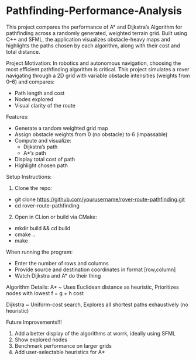 # Pathfinding-Performance-Analysis
This project compares the performance of A* and Dijkstra’s Algorithm for pathfinding across a randomly generated, weighted terrain grid. Built using C++ and SFML, the application visualizes obstacle-heavy maps and highlights the paths chosen by each algorithm, along with their cost and total distance.

Project Motivation:
In robotics and autonomous navigation, choosing the most efficient pathfinding algorithm is critical. This project simulates a rover navigating through a 2D grid with variable obstacle intensities (weights from 0–6) and compares:
- Path length and cost
- Nodes explored
- Visual clarity of the route

Features:
- Generate a random weighted grid map
- Assign obstacle weights from 0 (no obstacle) to 6 (impassable)
- Compute and visualize:
   - Dijkstra’s path
   - A*’s path
- Display total cost of path
- Highlight chosen path


Setup Instructions:
1. Clone the repo:
- git clone https://github.com/yourusername/rover-route-pathfinding.git
- cd rover-route-pathfinding
2. Open in CLion or build via CMake:
- mkdir build && cd build
- cmake ..
- make

When running the program:
- Enter the number of rows and columns
- Provide source and destination coordinates in format [row,column]
- Watch Dijkstra and A* do their thing

Algorithm Details:
A* ~
Uses Euclidean distance as heuristic,
Prioritizes nodes with lowest f = g + h cost

Dijkstra ~
Uniform-cost search,
Explores all shortest paths exhaustively (no heuristic)


Future Improvements!!!
1. Add a better display of the algorithms at worrk, ideally using SFML
2. Show explored nodes
3. Benchmark performance on larger grids
4. Add user-selectable heuristics for A*
